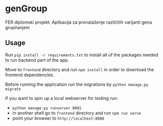 # genGroup
FER diplomski projekt: Aplikacija za pronalaženje različitih varijanti gena grupiranjem

## Usage
Run `pip install -r requirements.txt` to install all of the packages needed to run backend part of the app. 

Move to `frontend` directory and run `npm install` in order to download the frontend dependencies.

Before running the application run the migrations by `python manage.py migrate`

If you want to spin up a local webserver for testing run:
- `python manage.py runserver 8001`
- in another shell go to `frontend` directory and run `npm run serve`
- point your browser to `http://localhost:8080`


